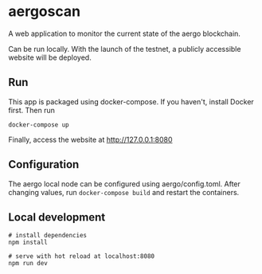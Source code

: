# aergoscan

A web application to monitor the current state of the aergo blockchain.

Can be run locally. With the launch of the testnet, a publicly accessible website will be deployed.

## Run

This app is packaged using docker-compose. If you haven't, install Docker first. Then run

    docker-compose up

Finally, access the website at http://127.0.0.1:8080

## Configuration

The aergo local node can be configured using aergo/config.toml. After changing values, run `docker-compose build` and restart the containers.

## Local development

```shell
# install dependencies
npm install

# serve with hot reload at localhost:8080
npm run dev
```